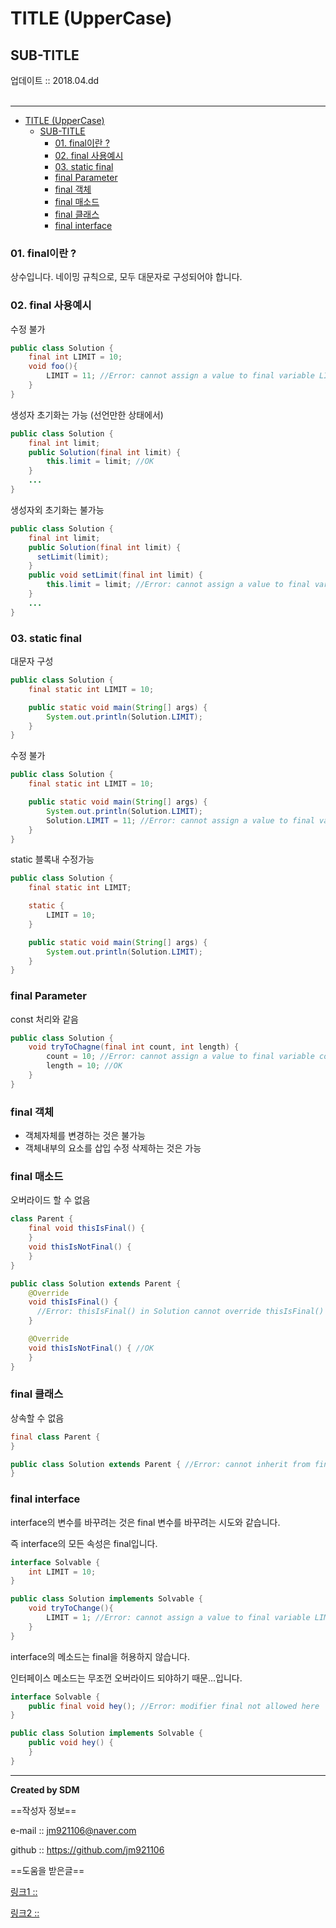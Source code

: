 # TITLE (UpperCase)
## SUB-TITLE
<div class="pull-right">  업데이트 :: 2018.04.dd </div><br>

---

<!-- @import "[TOC]" {cmd="toc" depthFrom=1 depthTo=6 orderedList=false} -->
<!-- code_chunk_output -->

* [TITLE (UpperCase)](#title-uppercase)
	* [SUB-TITLE](#sub-title)
		* [01. final이란 ?](#01-final이란)
		* [02. final 사용예시](#02-final-사용예시)
		* [03. static final](#03-static-final)
		* [final Parameter](#final-parameter)
		* [final 객체](#final-객체)
		* [final 매소드](#final-매소드)
		* [final 클래스](#final-클래스)
		* [final interface](#final-interface)

<!-- /code_chunk_output -->



### 01. final이란 ?

상수입니다. 네이밍 규칙으로, 모두 대문자로 구성되어야 합니다.

### 02. final 사용예시

수정 불가

```java
public class Solution {
	final int LIMIT = 10;
	void foo(){
		LIMIT = 11; //Error: cannot assign a value to final variable LIMIT
	}
}
```

 생성자 초기화는 가능 (선언만한 상태에서)

```java
public class Solution {
    final int limit;
    public Solution(final int limit) {
        this.limit = limit;	//OK
    }
    ...
}
```

생성자외 초기화는 불가능

```java
public class Solution {
    final int limit;
    public Solution(final int limit) {
      setLimit(limit);
    }
    public void setLimit(final int limit) {
        this.limit = limit; //Error: cannot assign a value to final variable LIMIT
    }
    ...
}

```

### 03. static final

대문자 구성

```java
public class Solution {
    final static int LIMIT = 10;

    public static void main(String[] args) {
        System.out.println(Solution.LIMIT);
    }
}
```

수정 불가

```java
public class Solution {
    final static int LIMIT = 10;

    public static void main(String[] args) {
        System.out.println(Solution.LIMIT);
        Solution.LIMIT = 11; //Error: cannot assign a value to final variable LIMIT
    }
}
```

static 블록내 수정가능

```java
public class Solution {
    final static int LIMIT;

    static {
    	LIMIT = 10;
    }

    public static void main(String[] args) {
        System.out.println(Solution.LIMIT);
    }
}
```

### final Parameter

const 처리와 같음

```java
public class Solution {
    void tryToChagne(final int count, int length) {
        count = 10;	//Error: cannot assign a value to final variable count
        length = 10; //OK
    }
}
```

### final 객체

- 객체자체를 변경하는 것은 불가능
- 객체내부의 요소를 삽입 수정 삭제하는 것은 가능

### final 매소드

오버라이드 할 수 없음

```java
class Parent {
    final void thisIsFinal() {
    }
    void thisIsNotFinal() {
    }
}

public class Solution extends Parent {
    @Override
    void thisIsFinal() {
      //Error: thisIsFinal() in Solution cannot override thisIsFinal() in Parent overridden method is final
    }

    @Override
    void thisIsNotFinal() {	//OK    
    }
}
```

### final 클래스

상속할 수 없음

```java
final class Parent {
}

public class Solution extends Parent { //Error: cannot inherit from final Parent
}
```

### final interface

interface의 변수를 바꾸려는 것은 final 변수를 바꾸려는 시도와 같습니다.

즉 interface의 모든 속성은 final입니다.

```java
interface Solvable {
    int LIMIT = 10;
}

public class Solution implements Solvable {
    void tryToChange(){
        LIMIT = 1; //Error: cannot assign a value to final variable LIMIT
    }
}
```

interface의 메소드는 final을 허용하지 않습니다.

인터페이스 메소드는 무조껀 오버라이드 되야하기 때문...입니다.

```java
interface Solvable {
    public final void hey(); //Error: modifier final not allowed here
}

public class Solution implements Solvable {
    public void hey() {
    }
}
```

---

**Created by SDM**

==작성자 정보==

e-mail :: jm921106@naver.com

github :: https://github.com/jm921106

==도움을 받은글==

[링크1 :: ]()

[링크2 :: ]()
